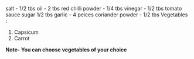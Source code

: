 salt - 1/2 tbs 
oil - 2 tbs
red chilli powder - 1/4 tbs
vinegar - 1/2 tbs
tomato sauce 
sugar 1/2 tbs 
garlic - 4 peices
coriander powder - 1/2 tbs
Vegetables : 
1) Capsicum 
2) Carrot 

 **Note- You can choose vegetables of your choice**